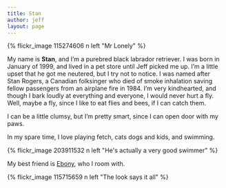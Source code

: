 ```yaml
---
title: Stan
author: jeff
layout: page
---
```


{% flickr_image 115274606 n left "Mr Lonely" %}

My name is **Stan**, and I’m a purebred black labrador retriever. I was born in January of 1999, and lived in a pet store until Jeff picked me up. I’m a little upset that he got me neutered, but I try not to notice. I was named after Stan Rogers, a Canadian folksinger who died of smoke inhalation saving fellow passengers from an airplane fire in 1984. I’m very kindhearted, and though I bark loudly at everything and everyone, I would never hurt a fly. Well, maybe a fly, since I like to eat flies and bees, if I can catch them.

I can be a little clumsy, but I’m pretty smart, since I can open door with my paws.

In my spare time, I love playing fetch, cats dogs and kids, and swimming.

{% flickr_image 203911532 n left "He's actually a very good swimmer" %}

My best friend is [Ebony][4], who I room with.

 [4]: /pets/ebony

{% flickr_image 115715659 n left "The look says it all" %}

